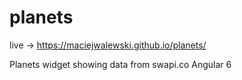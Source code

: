 # planets

live -> https://maciejwalewski.github.io/planets/

Planets widget showing data from swapi.co
Angular 6
